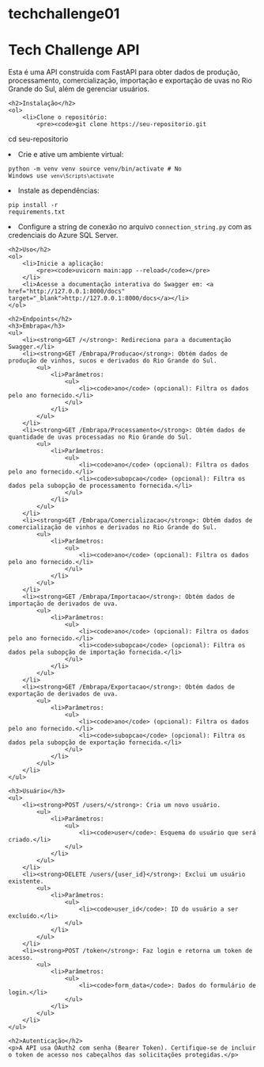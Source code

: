 # techchallenge01
<!DOCTYPE html>
<html lang="pt-BR">
<head>
    <meta charset="UTF-8">
    <meta name="viewport" content="width=device-width, initial-scale=1.0">
    <title>README - Tech Challenge API</title>
</head>
<body>
    <h1>Tech Challenge API</h1>
    <p>Esta é uma API construída com FastAPI para obter dados de produção, processamento, comercialização, importação e exportação de uvas no Rio Grande do Sul, além de gerenciar usuários.</p>

    <h2>Instalação</h2>
    <ol>
        <li>Clone o repositório:
            <pre><code>git clone https://seu-repositorio.git
cd seu-repositorio</code></pre>
        </li>
        <li>Crie e ative um ambiente virtual:
            <pre><code>python -m venv venv
source venv/bin/activate   # No Windows use `venv\Scripts\activate`</code></pre>
        </li>
        <li>Instale as dependências:
            <pre><code>pip install -r requirements.txt</code></pre>
        </li>
        <li>Configure a string de conexão no arquivo <code>connection_string.py</code> com as credenciais do Azure SQL Server.</li>
    </ol>

    <h2>Uso</h2>
    <ol>
        <li>Inicie a aplicação:
            <pre><code>uvicorn main:app --reload</code></pre>
        </li>
        <li>Acesse a documentação interativa do Swagger em: <a href="http://127.0.0.1:8000/docs" target="_blank">http://127.0.0.1:8000/docs</a></li>
    </ol>

    <h2>Endpoints</h2>
    <h3>Embrapa</h3>
    <ul>
        <li><strong>GET /</strong>: Redireciona para a documentação Swagger.</li>
        <li><strong>GET /Embrapa/Producao</strong>: Obtém dados de produção de vinhos, sucos e derivados do Rio Grande do Sul.
            <ul>
                <li>Parâmetros:
                    <ul>
                        <li><code>ano</code> (opcional): Filtra os dados pelo ano fornecido.</li>
                    </ul>
                </li>
            </ul>
        </li>
        <li><strong>GET /Embrapa/Processamento</strong>: Obtém dados de quantidade de uvas processadas no Rio Grande do Sul.
            <ul>
                <li>Parâmetros:
                    <ul>
                        <li><code>ano</code> (opcional): Filtra os dados pelo ano fornecido.</li>
                        <li><code>subopcao</code> (opcional): Filtra os dados pela subopção de processamento fornecida.</li>
                    </ul>
                </li>
            </ul>
        </li>
        <li><strong>GET /Embrapa/Comercializacao</strong>: Obtém dados de comercialização de vinhos e derivados no Rio Grande do Sul.
            <ul>
                <li>Parâmetros:
                    <ul>
                        <li><code>ano</code> (opcional): Filtra os dados pelo ano fornecido.</li>
                    </ul>
                </li>
            </ul>
        </li>
        <li><strong>GET /Embrapa/Importacao</strong>: Obtém dados de importação de derivados de uva.
            <ul>
                <li>Parâmetros:
                    <ul>
                        <li><code>ano</code> (opcional): Filtra os dados pelo ano fornecido.</li>
                        <li><code>subopcao</code> (opcional): Filtra os dados pela subopção de importação fornecida.</li>
                    </ul>
                </li>
            </ul>
        </li>
        <li><strong>GET /Embrapa/Exportacao</strong>: Obtém dados de exportação de derivados de uva.
            <ul>
                <li>Parâmetros:
                    <ul>
                        <li><code>ano</code> (opcional): Filtra os dados pelo ano fornecido.</li>
                        <li><code>subopcao</code> (opcional): Filtra os dados pela subopção de exportação fornecida.</li>
                    </ul>
                </li>
            </ul>
        </li>
    </ul>

    <h3>Usuário</h3>
    <ul>
        <li><strong>POST /users/</strong>: Cria um novo usuário.
            <ul>
                <li>Parâmetros:
                    <ul>
                        <li><code>user</code>: Esquema do usuário que será criado.</li>
                    </ul>
                </li>
            </ul>
        </li>
        <li><strong>DELETE /users/{user_id}</strong>: Exclui um usuário existente.
            <ul>
                <li>Parâmetros:
                    <ul>
                        <li><code>user_id</code>: ID do usuário a ser excluído.</li>
                    </ul>
                </li>
            </ul>
        </li>
        <li><strong>POST /token</strong>: Faz login e retorna um token de acesso.
            <ul>
                <li>Parâmetros:
                    <ul>
                        <li><code>form_data</code>: Dados do formulário de login.</li>
                    </ul>
                </li>
            </ul>
        </li>
    </ul>

    <h2>Autenticação</h2>
    <p>A API usa OAuth2 com senha (Bearer Token). Certifique-se de incluir o token de acesso nos cabeçalhos das solicitações protegidas.</p>
</body>
</html>